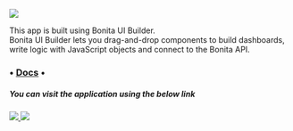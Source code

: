 
![](https://fr.bonitasoft.com/themes/bonitasoft2022/images/logo_bonitasoft.png)

This app is built using Bonita UI Builder.\
Bonita UI Builder lets you drag-and-drop components to build dashboards, write logic with JavaScript objects and connect to the Bonita API.

### • [Docs](https://documentation.bonitasoft.com/bonita/2024.3/applications/ui-builder/bonita-ui-builder) •

##### You can visit the application using the below link

###### [![](https://assets.appsmith.com/git-sync/Buttons.svg) ](http://localhost/applications/66d70b60545b981cf0fd0587/pages/66d70b60545b981cf0fd0589) [![](https://assets.appsmith.com/git-sync/Buttons2.svg)](http://localhost/applications/66d70b60545b981cf0fd0587/pages/66d70b60545b981cf0fd0589/edit)
